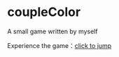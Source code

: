# coupleColor
A small game written by myself

Experience the game：<a href='http://xn--irr2q.com/coupleColor/' target="_blank">click to jump</a>
